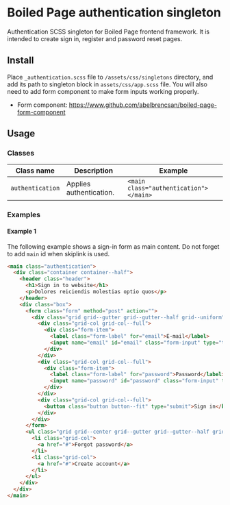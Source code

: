 # Boiled Page authentication singleton

Authentication SCSS singleton for Boiled Page frontend framework. It is intended to create sign in, register and password reset pages.

## Install

Place `_authentication.scss` file to `/assets/css/singletons` directory, and add its path to singleton block in `assets/css/app.scss` file. You will also need to add form component to make form inputs working properly.

- Form component: <https://www.github.com/abelbrencsan/boiled-page-form-component>

## Usage

### Classes

Class name | Description | Example
---------- | ----------- | -------
`authentication` | Applies authentication. | `<main class="authentication"></main>`

### Examples

#### Example 1

The following example shows a sign-in form as main content. Do not forget to add `main` id when skiplink is used.

```html
<main class="authentication">
  <div class="container container--half">
    <header class="header">
      <h1>Sign in to website</h1>
      <p>Dolores reiciendis molestias optio quos</p>
    </header>
    <div class="box">
      <form class="form" method="post" action="">
        <div class="grid grid--gutter grid--gutter--half grid--uniform">
          <div class="grid-col grid-col--full">
            <div class="form-item">
              <label class="form-label" for="email">E-mail</label>
              <input name="email" id="email" class="form-input" type="text" />
            </div>
          </div>
          <div class="grid-col grid-col--full">
            <div class="form-item">
              <label class="form-label" for="password">Password</label>
              <input name="password" id="password" class="form-input" type="password" />
            </div>
          </div>
          <div class="grid-col grid-col--full">
            <button class="button button--fit" type="submit">Sign in</button>
          </div>
        </div>
      </form>
      <ul class="grid grid--center grid--gutter grid--gutter--half grid--uniform">
        <li class="grid-col">
          <a href="#">Forgot password</a>
        </li>
        <li class="grid-col">
          <a href="#">Create account</a>
        </li>
      </ul>
    </div>
  </div>
</main>
```
